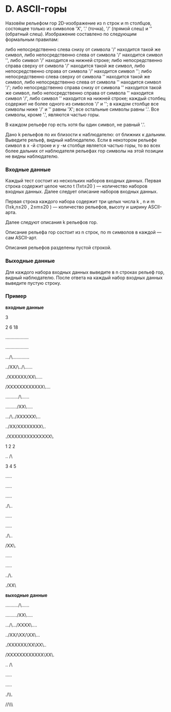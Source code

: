 # D. ASCII-горы

Назовём рельефом гор 2D-изображение из n
 строк и m
 столбцов, состоящее только из символов 'X', '.' (точка), '/' (прямой слеш) и '\' (обратный слеш). Изображение составлено по следующим формальным правилам:

либо непосредственно слева снизу от символа '/' находится такой же символ, либо непосредственно слева от символа '/' находится символ '\', либо символ '/' находится на нижней строке;
либо непосредственно справа сверху от символа '/' находится такой же символ, либо непосредственно справа от символа '/' находится символ '\';
либо непосредственно слева сверху от символа '\' находится такой же символ, либо непосредственно слева от символа '\' находится символ '/';
либо непосредственно справа снизу от символа '\' находится такой же символ, либо непосредственно справа от символа '\' находится символ '/', либо символ '\' находится на нижней строке;
каждый столбец содержит не более одного из символов '/' и '\';
в каждом столбце все символы ниже '/' и '\' равны 'X';
все остальные символы равны '.'.
Все символы, кроме '.', являются частью горы.

В каждом рельефе гор есть хотя бы один символ, не равный '.'.

Дано k
 рельефов по их близости к наблюдателю: от ближних к дальним. Выведите рельеф, видный наблюдателю. Если в некотором рельефе символ в x
-й строке и y
-м столбце является частью горы, то во всех более дальних от наблюдателя рельефах гор символы на этой позиции не видны наблюдателю.

### Входные данные
Каждый тест состоит из нескольких наборов входных данных. Первая строка содержит целое число t
 (1≤t≤20
) — количество наборов входных данных. Далее следует описание наборов входных данных.

Первая строка каждого набора содержит три целых числа k
, n
 и m
 (1≤k,n≤20
, 2≤m≤20
) — количество рельефов, высоту и ширину ASCII-арта.

Далее следуют описания k
 рельефов гор.

Описание рельефа гор состоит из n
 строк, по m
 символов в каждой — сам ASCII-арт.

Описания рельефов разделены пустой строкой.


### Выходные данные
Для каждого набора входных данных выведите в n
 строках рельеф гор, видный наблюдателю. После ответа на каждый набор входных данных выведите пустую строку.

### Пример

**входные данные**

3

2 6 18

..................

..................

.../\\.............

../XX\/\\../\\......

./XXXXXX\/XX\\.....

/XXXXXXXXXXXX\\....



........../\\......

........./XX\\.....

.../\\../XXXXXX\\...

../XX\/XXXXXXXX\\..

./XXXXXXXXXXXXXX\\.

1 2 2

..
/\\

3 4 5

.....

.....

.....

./\\..

.....

.....

./\\..

/XX\\.



.....

.....

../\\.

./XX\

**выходные данные**

........../\\......

........./XX\\.....

.../\\.../XXXX\\....

../XX\/\XX/\XX\\...

./XXXXXX\/XX\XX\\..

/XXXXXXXXXXXX\XX\\.


..
/\


.....

.....

./\\\\.

//\\\\\\
